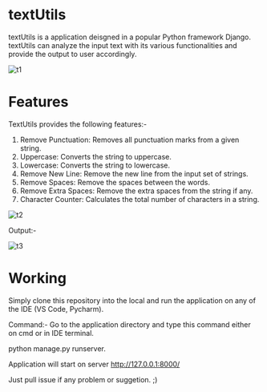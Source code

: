 # textUtils

textUtils is a application deisgned in a popular Python framework Django. textUtils can analyze the input text with its various functionalities and provide the output to user accordingly.

![t1](https://github.com/Dartpixel/textUtils/assets/89685890/5a85876b-d938-4c24-b6c3-4fb95a8b375f)


# Features
TextUtils provides the following features:-

1. Remove Punctuation: Removes all punctuation marks from a given string.
2. Uppercase: Converts the string to uppercase.
3. Lowercase: Converts the string to lowercase.
4. Remove New Line: Remove the new line from the input set of strings.
5. Remove Spaces: Remove the spaces between the words.
6. Remove Extra Spaces: Remove the extra spaces from the string if any.
7. Character Counter: Calculates the total number of characters in a string.
   
![t2](https://github.com/Dartpixel/textUtils/assets/89685890/1106fe7e-158e-494a-9dd1-12a0e931a470)

Output:-

![t3](https://github.com/Dartpixel/textUtils/assets/89685890/494a970c-d0cc-4ce2-af71-be63b65a91e5)

# Working

Simply clone this repository into the local and run the application on any of the IDE (VS Code, Pycharm).

Command:-
Go to the application directory and type this command either on cmd or in IDE terminal.

python manage.py runserver.

Application will start on server http://127.0.0.1:8000/

Just pull issue if any problem or suggetion. ;)
